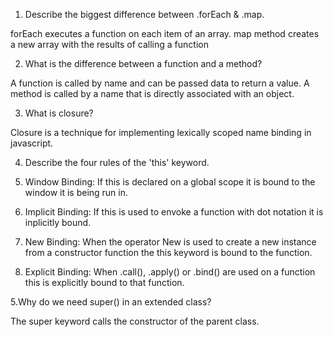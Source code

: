 
1. Describe the biggest difference between .forEach & .map.

forEach executes a function on each item of an array.
map method creates a new array with the results of calling a function

2. What is the difference between a function and a method?

A function is called by name and can be passed data to return a value.
A method is called by a name that is directly associated with an object.


3. What is closure?

Closure is a technique for implementing lexically scoped name binding in javascript.

4. Describe the four rules of the 'this' keyword.

1. Window Binding: If this is declared on a global scope it is bound to the window it is being run in.
2. Implicit Binding: If this is used to envoke a function with dot notation it is inplicitly bound.
3. New Binding: When the operator New is used to create a new instance from a constructor function the this keyword is bound to the function.  
4. Explicit Binding: When .call(), .apply() or .bind() are used on a function this is explicitly bound to that function.


5.Why do we need super() in an extended class?

The super keyword calls the constructor of the parent class.

